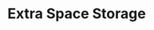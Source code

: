 ---
title: "Extra Space Storage"
url: /montville-township/extra-space-storage/
shop: storage rental
---